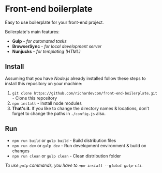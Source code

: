 # Front-end boilerplate

Easy to use boilerplate for your front-end project.

Boilerplate's main features:
- **Gulp** - *for automated tasks*
- **BrowserSync** - *for local development server*
- **Nunjucks** - *for templating (HTML)*

## Install
Assuming that you have *Node.js* already installed follow these steps to install this repository on your machine:
1. `git clone https://github.com/richardevcom/front-end-boilerplate.git` - Clone this repository
2. `npm install` - Install node modules
2. **That's it.** If you like to change the directory names & locations, don't forget to change the paths in `./config.js` also.

## Run
- `npm run build` or `gulp build` - Build distribution files
- `npm run dev` or `gulp dev` - Run development environment & build on changes
- `npm run clean` or `gulp clean` - Clean distribution folder

*To use `gulp` commands, you have to `npm install --global gulp-cli`.*
